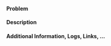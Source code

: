#### Problem
<!-- Example: User Model requests time out > 0-->

#### Description

#### Additional Information, Logs, Links, ...
<!-- scalyr links, copy paste relevant log files, ... -->
